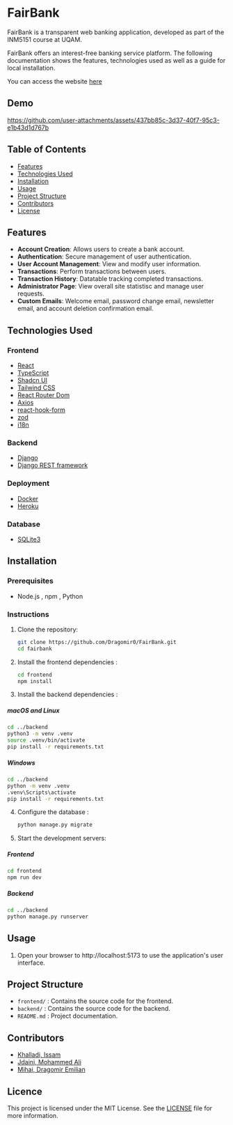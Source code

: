 # FairBank

FairBank is a transparent web banking application, developed as part of the INM5151 course at UQAM. 

FairBank offers an  interest-free banking service platform.
The following documentation shows the features, technologies used as well as a guide for local installation.

You can access the website [here](fairbank-a29c3d2b6931.herokuapp.com/)

## Demo
https://github.com/user-attachments/assets/437bb85c-3d37-40f7-95c3-e1b43d1d767b

## Table of Contents

- [Features](#features)
- [Technologies Used](#technologies-used)
- [Installation](#installation)
- [Usage](#usage)
- [Project Structure](#project-structure)
- [Contributors](#contributors)
- [License](#license)

## Features

- **Account Creation**: Allows users to create a bank account.
- **Authentication**: Secure management of user authentication.
- **User Account Management**: View and modify user information.
- **Transactions**: Perform transactions between users.
- **Transaction History**: Datatable tracking completed transactions.
- **Administrator Page**: View overall site statistisc and manage user requests.
- **Custom Emails**: Welcome email, password change email, newsletter email, and account deletion confirmation email.

## Technologies Used

### Frontend
- [React](https://reactjs.org/)
- [TypeScript](https://www.typescriptlang.org/)
- [Shadcn UI](https://shadcn.dev/)
- [Tailwind CSS](https://tailwindcss.com/)
- [React Router Dom](https://reactrouter.com/)
- [Axios](https://axios-http.com/)
- [react-hook-form](https://react-hook-form.com/)
- [zod](https://github.com/colinhacks/zod)
- [i18n](https://react.i18next.com)

### Backend
- [Django](https://www.djangoproject.com/)
- [Django REST framework](https://www.django-rest-framework.org/)

### Deployment

- [Docker](https://www.docker.com/)
- [Heroku](https://heroku.com)

### Database
- [SQLite3](https://www.sqlite.org/)
  
## Installation

### Prerequisites

- Node.js , npm , Python

### Instructions

1. Clone the repository:
   ```bash
   git clone https://github.com/Dragomir0/FairBank.git
   cd fairbank
   ```

2. Install the frontend dependencies :
   ```bash
   cd frontend
   npm install
   ```

3. Install the backend dependencies :

##### macOS and Linux

   ```bash
   cd ../backend
   python3 -m venv .venv
   source .venv/bin/activate
   pip install -r requirements.txt
   ```

##### Windows

   ```bash
   cd ../backend
   python -m venv .venv
   .venv\Scripts\activate
   pip install -r requirements.txt
   ```

4. Configure the database :
   ```bash
   python manage.py migrate
   ```

5. Start the development servers:

##### Frontend

   ```bash
   cd frontend
   npm run dev
   ```

##### Backend

   ```bash
   cd ../backend
   python manage.py runserver
   ```

## Usage 

1. Open your browser to http://localhost:5173 to use the application's user interface.

## Project Structure

- `frontend/` : Contains the source code for the frontend.
- `backend/` : Contains the source code for the backend.
- `README.md` : Project documentation.

## Contributors

- [Khalladi, Issam](https://www.linkedin.com/in/issamkhalladi/)
- [Jdaini, Mohammed Ali](https://www.linkedin.com/in/mohammed-ali-jdaini/)
- [Mihai, Dragomir Emilian](https://www.linkedin.com/in/dragomir-mihai/)

## Licence

This project is licensed under the MIT License. See the [LICENSE](LICENSE) file for more information.